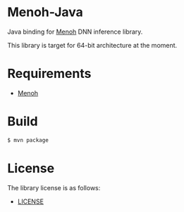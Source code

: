 # Menoh-Java
Java binding for [Menoh](https://github.com/pfnet-research/menoh/) DNN inference library.

This library is target for 64-bit architecture at the moment.

# Requirements
- [Menoh](https://github.com/pfnet-research/menoh/)

# Build
```bash
$ mvn package
```

# License
The library license is as follows:

- [LICENSE](LICENSE)
